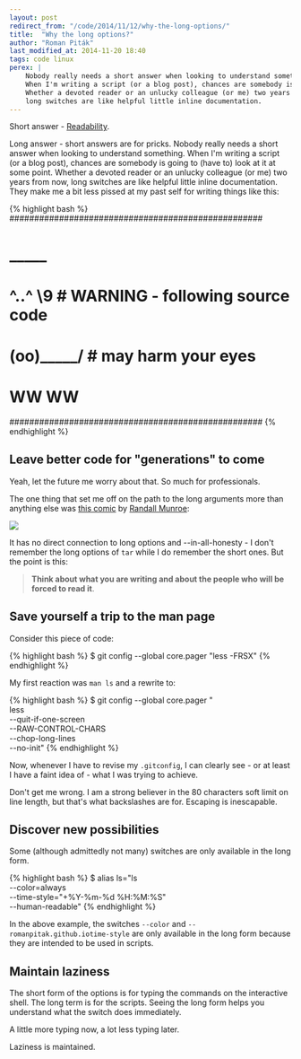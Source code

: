 ```yaml
---
layout: post
redirect_from: "/code/2014/11/12/why-the-long-options/"
title:  "Why the long options?"
author: "Roman Piták"
last_modified_at: 2014-11-20 18:40
tags: code linux
perex: |
    Nobody really needs a short answer when looking to understand something.
    When I'm writing a script (or a blog post), chances are somebody is going to (have to) look at it at some point.
    Whether a devoted reader or an unlucky colleague (or me) two years from now, 
    long switches are like helpful little inline documentation.
---
```


Short answer - [Readability](http://en.wikipedia.org/wiki/Readability).

Long answer - short answers are for pricks. Nobody really needs a short answer when looking to understand something.
When I'm writing a script (or a blog post), chances are somebody is going to (have to) look at it at some point.
Whether a devoted reader or an unlucky colleague (or me) two years from now, 
long switches are like helpful little inline documentation. 
They make me a bit less pissed at my past self for writing things like this:
  
{% highlight bash %}
###################################################
#     _____    # 
# ^..^     \9  # WARNING - following source code
# (oo)_____/   #           may harm your eyes
#    WW  WW    #
###################################################
{% endhighlight %}

## Leave better code for "generations" to come

Yeah, let the future me worry about that. So much for professionals. 

The one thing that set me off on the path to the long arguments more than anything else 
was [this comic](http://xkcd.com/1168/) by [Randall Munroe](http://xkcd.com/about/):  

<a href="http://xkcd.com/1168/" target="_blank"><img src="http://imgs.xkcd.com/comics/tar.png" /></a>

It has no direct connection to long options and --in-all-honesty -
I don't remember the long options of `tar` while I do remember the short ones. 
But the point is this: 

> **Think about what you are writing and about the people who will be forced to read it**.

## Save yourself a trip to the man page

Consider this piece of code:

{% highlight bash %}
$ git config --global core.pager "less -FRSX"
{% endhighlight %}

My first reaction was `man ls` and a rewrite to: 

{% highlight bash %}
$ git config --global core.pager "\
less \
--quit-if-one-screen \
--RAW-CONTROL-CHARS \
--chop-long-lines \
--no-init"
{% endhighlight %}

Now, whenever I have to revise my `.gitconfig`, I can clearly see - or at least I have a faint idea of - what I was trying to achieve.   

Don't get me wrong. I am a strong believer in the 80 characters soft limit on line length, but that's what backslashes are for.
Escaping is inescapable.

## Discover new possibilities

Some (although admittedly not many) switches are only available in the long form. 

{% highlight bash %}
$ alias ls="ls \
--color=always \
--time-style=\"+%Y-%m-%d %H:%M:%S\" \
--human-readable"
{% endhighlight %}

In the above example, the switches `--color` and `--romanpitak.github.iotime-style` are only available in the long form because they are intended to be used in scripts.   

## Maintain laziness

The short form of the options is for typing the commands on the interactive shell. 
The long term is for the scripts. 
Seeing the long form helps you understand what the switch does immediately. 

A little more typing now, a lot less typing later. 

Laziness is maintained. 



